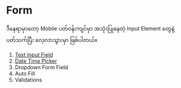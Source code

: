 # Form

ဒီနေရာမှာတော့ Moblie ပတ်ဝန်းကျင်မှာ အသုံးပြုနေတဲ့ Input Element တွေနဲ့ ပတ်သက်ပြီး လေ့လာသွားမှာ ဖြစ်ပါတယ်။ 

1. [Text Input Field](./f01.f01_text_inputs/)
2. [Date Time Picker](./f02_date_inputs/)
3. Dropdown Form Field
4. Auto Fill
5. Validations


